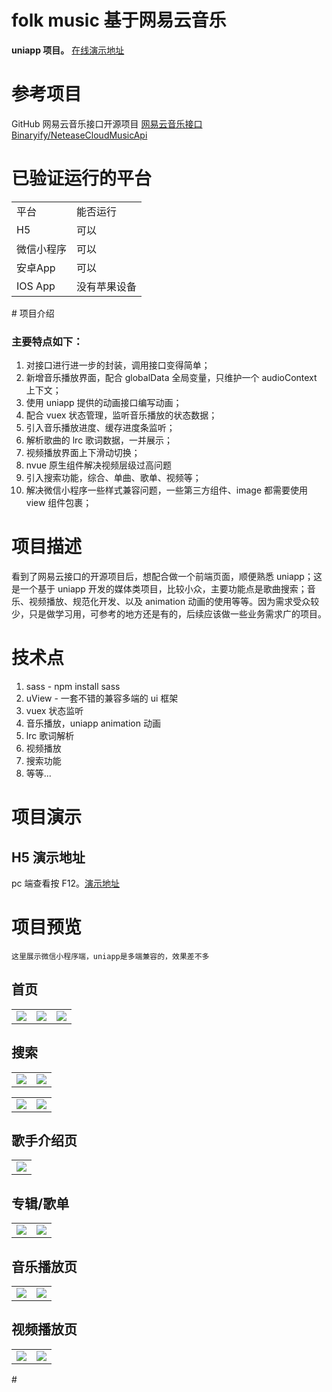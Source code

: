 # folk music 基于网易云音乐

**uniapp 项目。**
<a href="https://folk-music.vercel.app" target="_blank">在线演示地址</a>

# 参考项目

GitHub 网易云音乐接口开源项目
[网易云音乐接口 Binaryify/NeteaseCloudMusicApi](https://github.com/Binaryify/NeteaseCloudMusicApi)

# 已验证运行的平台

<table>
	<tr>
		<td>平台</td>
		<td>能否运行</td>
	</tr>
	<tr>
		<td>H5</td>
		<td>可以</td>
	</tr>
	<tr>
		<td>微信小程序</td>
		<td>可以</td>
	</tr>
	<tr>
		<td>安卓App</td>
		<td>可以</td>
	</tr>
	<tr>
		<td>IOS App</td>
		<td>没有苹果设备</td>
	</tr>
</table>
# 项目介绍

### 主要特点如下：

1. 对接口进行进一步的封装，调用接口变得简单；
2. 新增音乐播放界面，配合 globalData 全局变量，只维护一个 audioContext 上下文；
3. 使用 uniapp 提供的动画接口编写动画；
4. 配合 vuex 状态管理，监听音乐播放的状态数据；
5. 引入音乐播放进度、缓存进度条监听；
6. 解析歌曲的 lrc 歌词数据，一并展示；
7. 视频播放界面上下滑动切换；
8. nvue 原生组件解决视频层级过高问题
9. 引入搜索功能，综合、单曲、歌单、视频等；
10. 解决微信小程序一些样式兼容问题，一些第三方组件、image 都需要使用 view 组件包裹；

# 项目描述

看到了网易云接口的开源项目后，想配合做一个前端页面，顺便熟悉 uniapp；这是一个基于 uniapp 开发的媒体类项目，比较小众，主要功能点是歌曲搜索；音乐、视频播放、规范化开发、以及 animation 动画的使用等等。因为需求受众较少，只是做学习用，可参考的地方还是有的，后续应该做一些业务需求广的项目。

# 技术点

1. sass - npm install sass
2. uView - 一套不错的兼容多端的 ui 框架
3. vuex 状态监听
4. 音乐播放，uniapp animation 动画
5. lrc 歌词解析
6. 视频播放
7. 搜索功能
8. 等等...

# 项目演示

## H5 演示地址

pc 端查看按 F12。[演示地址](https://folk-music.vercel.app/#/)

# 项目预览

    这里展示微信小程序端，uniapp是多端兼容的，效果差不多

## 首页

<table >
	<tr>
		<td ><img src="./doc/images/首页-热门MV.png"></td>
		<td><img src="./doc/images/首页.png"></td>
		<td><img src="./doc/images/首页-我的.png"></td>
	</tr>
</table>

## 搜索

<table >
	<tr>
		<td ><img src="./doc/images/搜索.png"></td>
		<td><img src="./doc/images/搜索-综合结果.png"></td>
	</tr>
</table>

<table >
	<tr>
		<td ><img src="./doc/images/搜索-单曲.png"></td>
		<td><img src="./doc/images/搜索-视频.png"></td>
	</tr>
</table>

## 歌手介绍页

<table >
	<tr>
		<td ><img src="./doc/images/歌手.png"></td>
	</tr>
</table>

## 专辑/歌单

<table >
	<tr>
		<td ><img src="./doc/images/专辑.png"></td>
		<td><img src="./doc/images/专辑-评论.png"></td>
	</tr>
</table>

## 音乐播放页

<table >
	<tr>
		<td ><img src="./doc/images/音乐.png"></td>
		<td><img src="./doc/images/音乐-歌词.png"></td>
	</tr>
</table>

## 视频播放页

<table >
	<tr>
		<td ><img src="./doc/images/视频.png"></td>
		<td><img src="./doc/images/视频-评论.png"></td>
	</tr>
</table>
# 

